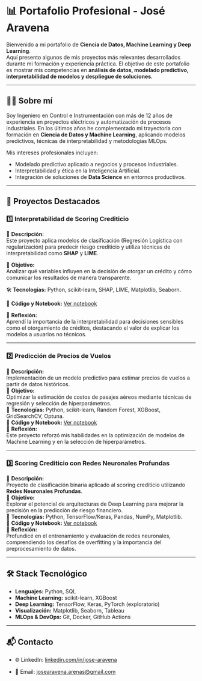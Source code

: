 # 📊 Portafolio Profesional - José Aravena

Bienvenido a mi portafolio de **Ciencia de Datos, Machine Learning y Deep Learning**.  
Aquí presento algunos de mis proyectos más relevantes desarrollados durante mi formación y experiencia práctica. El objetivo de este portafolio es mostrar mis competencias en **análisis de datos, modelado predictivo, interpretabilidad de modelos y despliegue de soluciones**.

---

## 👨‍💻 Sobre mí
Soy Ingeniero en Control e Instrumentación con más de 12 años de experiencia en proyectos eléctricos y automatización de procesos industriales. En los últimos años he complementado mi trayectoria con formación en **Ciencia de Datos y Machine Learning**, aplicando modelos predictivos, técnicas de interpretabilidad y metodologías MLOps.  

Mis intereses profesionales incluyen:
- Modelado predictivo aplicado a negocios y procesos industriales.  
- Interpretabilidad y ética en la Inteligencia Artificial.  
- Integración de soluciones de **Data Science** en entornos productivos.  

---

## 🚀 Proyectos Destacados

### 1️⃣ Interpretabilidad de Scoring Crediticio

🔹 **Descripción:**   
Este proyecto aplica modelos de clasificación (Regresión Logística con regularización) para predecir riesgo crediticio y utiliza técnicas de interpretabilidad como **SHAP** y **LIME**.

🎯 **Objetivo:**   
Analizar qué variables influyen en la decisión de otorgar un crédito y cómo comunicar los resultados de manera transparente.

🛠️ **Tecnologías:** Python, scikit-learn, SHAP, LIME, Matplotlib, Seaborn.

📌 **Código y Notebook:** [Ver notebook](./01_Interpretabilidad_de_scoring_crediticio/Notebook_01.ipynb)

🧠 **Reflexión:**   
Aprendí la importancia de la interpretabilidad para decisiones sensibles como el otorgamiento de créditos, destacando el valor de explicar los modelos a usuarios no técnicos.

---

### 2️⃣ Predicción de Precios de Vuelos
📌 **Descripción:**  
Implementación de un modelo predictivo para estimar precios de vuelos a partir de datos históricos.  
📌 **Objetivo:**  
Optimizar la estimación de costos de pasajes aéreos mediante técnicas de regresión y selección de hiperparámetros.  
📌 **Tecnologías:** Python, scikit-learn, Random Forest, XGBoost, GridSearchCV, Optuna.  
📌 **Código y Notebook:** [Ver notebook](./02_Prediccion_de_precios_de_vuelos/Notebook_02.ipynb)  
📌 **Reflexión:**  
Este proyecto reforzó mis habilidades en la optimización de modelos de Machine Learning y en la selección de hiperparámetros.

---

### 3️⃣ Scoring Crediticio con Redes Neuronales Profundas
📌 **Descripción:**  
Proyecto de clasificación binaria aplicado al scoring crediticio utilizando **Redes Neuronales Profundas**.  
📌 **Objetivo:**  
Explorar el potencial de arquitecturas de Deep Learning para mejorar la precisión en la predicción de riesgo financiero.  
📌 **Tecnologías:** Python, TensorFlow/Keras, Pandas, NumPy, Matplotlib.  
📌 **Código y Notebook:** [Ver notebook](./03_Scoring_crediticio_con_RN_profundas/Notebook_03.ipynb)  
📌 **Reflexión:**  
Profundicé en el entrenamiento y evaluación de redes neuronales, comprendiendo los desafíos de overfitting y la importancia del preprocesamiento de datos.

---

## 🛠️ Stack Tecnológico
- **Lenguajes:** Python, SQL  
- **Machine Learning:** scikit-learn, XGBoost  
- **Deep Learning:** TensorFlow, Keras, PyTorch (exploratorio)  
- **Visualización:** Matplotlib, Seaborn, Tableau  
- **MLOps & DevOps:** Git, Docker, GitHub Actions  

---

## 📬 Contacto
- 🌐 LinkedIn: [linkedin.com/in/jose-aravena](https://www.linkedin.com/in/jos%C3%A9-aravena/)

- 📧 Email: josearavena.arenas@gmail.com




